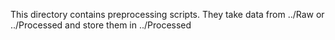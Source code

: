 This directory contains preprocessing scripts.
They take data from ../Raw or ../Processed 
and store them in ../Processed

